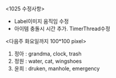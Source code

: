 <1025 수정사항>
* Label이미지 움직임 수정
* 아이템 충돌시 시간 추가. TimerThread수정


<다음주 화요일까지 100*100 pixel>
1. 정아 : grandma, clock, trash
1. 정원 : water, cat, wingshoes
1. 윤희 : druken, manhole, emergency
